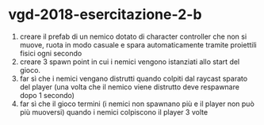 # vgd-2018-esercitazione-2-b

1. creare il prefab di un nemico dotato di character controller che non si muove, ruota in modo casuale e spara automaticamente tramite proiettili fisici ogni secondo
1. creare 3 spawn point in cui i nemici vengono istanziati allo start del gioco.
3. far sì che i nemici vengano distrutti quando colpiti dal raycast sparato del player (una volta che il nemico viene distrutto deve respawnare dopo 1 secondo)
4. far sì che il gioco termini (i nemici non spawnano più e il player non può più muoversi) quando i nemici colpiscono il player 3 volte
